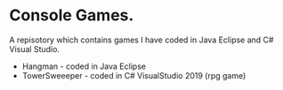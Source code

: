 # Console Games.

A repisotory which contains games I have coded in Java Eclipse and C# Visual Studio.
* Hangman - coded in Java Eclipse
* TowerSweeeper - coded in C# VisualStudio 2019 (rpg game)
 
 

